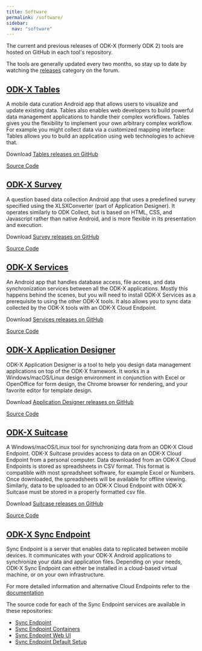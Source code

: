 ```yaml
---
title: Software
permalink: /software/
sidebar:
  nav: "software"
---
```


The current and previous releases of ODK-X (formerly ODK 2) tools are hosted on GitHub in each tool's repository.

The tools are generally updated every two months, so stay up to date by watching the [releases](https://forum.odk-x.org/c/releases) category on the forum.

## [ODK-X Tables](#odk-x-tables)
A mobile data curation Android app that  allows users to visualize and update existing data.
Tables also enables web developers to build powerful data management applications to handle their complex workflows. Tables gives you the flexibility to implement your own arbitrary complex workflow. For example you might collect data via a customized mapping interface: Tables allows you to build an application using web technologies to achieve that.

Download [Tables releases on GitHub](https://github.com/odk-x/tables/releases)

[Source Code](https://github.com/odk-x/tables)

## [ODK-X Survey](#odk-x-survey)
A question based data collection Android app that uses a predefined survey specified using the XLSXConverter (part of Application Designer). It operates similarly to ODK Collect, but is based on HTML, CSS, and Javascript rather than native Android, and is more flexible in its presentation and execution.

Download [Survey releases on GitHub](https://github.com/odk-x/survey/releases)

[Source Code](https://github.com/odk-x/survey)

## [ODK-X Services](#odk-x-services)
An Android app that handles database access, file access, and data synchronization services between all the ODK-X applications. Mostly this happens behind the scenes, but you will need to install ODK-X Services as a prerequisite to using the other ODK-X tools. It also allows you to sync data collected by the ODK-X tools with an ODK-X Cloud Endpoint. 

Download [Services releases on GitHub](https://github.com/odk-x/services/releases)

[Source Code](https://github.com/odk-x/services)

## [ODK-X Application Designer](#odk-x-application-designer)
ODK-X Application Designer is a tool to help you design data management applications on top of the ODK-X framework. It works in a Windows/macOS/Linux design environment in conjunction with Excel or OpenOffice for form design, the Chrome browser for rendering, and your favorite editor for template design.

Download [Application Designer releases on GitHub](https://github.com/odk-x/app-designer/releases)

[Source Code](https://github.com/odk-x/app-designer)

## [ODK-X Suitcase](#odk-x-suitcase)
A Windows/macOS/Linux tool for synchronizing data from an ODK-X Cloud Endpoint. ODK-X Suitcase provides access to data on an ODK-X Cloud Endpoint from a personal computer. 
Data downloaded from an ODK-X Cloud Endpoints is stored as spreadsheets in CSV format. This format is compatible with most spreadsheet software, for example Excel or Numbers. Once downloaded, the spreadsheets will be available for offline viewing. Similarly, data to be uploaded to an ODK-X Cloud Endpoint with ODK-X Suitcase must be stored in a properly formatted csv file.

Download [Suitcase releases on GitHub](https://github.com/odk-x/suitcase/releases)

[Source Code](https://github.com/odk-x/suitcase)

## [ODK-X Sync Endpoint](#odk-x-sync-endpoint)
Sync Endpoint is a server that enables data to replicated between mobile devices. It communicates with your ODK-X Android applications to synchronize your data and application files.
Depending on your needs, ODK-X Sync Endpoint can either be installed in a cloud-based virtual machine, or on your own infrastructure.

For more detailed information and alternative Cloud Endpoints refer to the [documentation](https://docs.odk-x.org/cloud-endpoints-intro/) 

The source code for each of the Sync Endpoint services are available in these repositories:

- [Sync Endpoint](https://github.com/odk-x/sync-endpoint)
- [Sync Endpoint Containers](https://github.com/odk-x/sync-endpoint-containers)
- [Sync Endpoint Web UI](https://github.com/odk-x/sync-endpoint-web-ui)
- [Sync Endpoint Default Setup](https://github.com/odk-x/sync-endpoint-default-setup)
